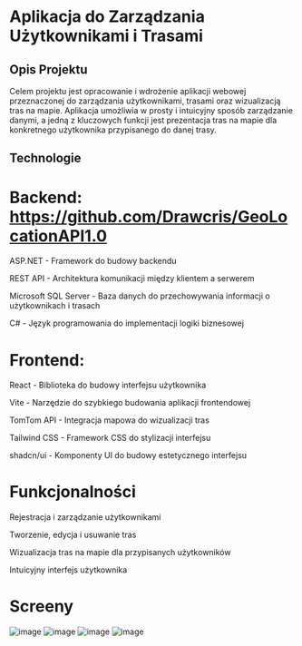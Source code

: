 # Aplikacja do Zarządzania Użytkownikami i Trasami

## Opis Projektu

Celem projektu jest opracowanie i wdrożenie aplikacji webowej przeznaczonej do zarządzania użytkownikami, trasami oraz wizualizacją tras na mapie. Aplikacja umożliwia w prosty i intuicyjny sposób zarządzanie danymi, a jedną z kluczowych funkcji jest prezentacja tras na mapie dla konkretnego użytkownika przypisanego do danej trasy.

## Technologie

# Backend:  https://github.com/Drawcris/GeoLocationAPI1.0

ASP.NET - Framework do budowy backendu

REST API - Architektura komunikacji między klientem a serwerem

Microsoft SQL Server - Baza danych do przechowywania informacji o użytkownikach i trasach

C# - Język programowania do implementacji logiki biznesowej

# Frontend:

React - Biblioteka do budowy interfejsu użytkownika

Vite - Narzędzie do szybkiego budowania aplikacji frontendowej

TomTom API - Integracja mapowa do wizualizacji tras

Tailwind CSS - Framework CSS do stylizacji interfejsu

shadcn/ui - Komponenty UI do budowy estetycznego interfejsu

# Funkcjonalności

Rejestracja i zarządzanie użytkownikami

Tworzenie, edycja i usuwanie tras

Wizualizacja tras na mapie dla przypisanych użytkowników

Intuicyjny interfejs użytkownika

# Screeny 

![image](https://github.com/user-attachments/assets/cc84513a-15af-45f8-b4e4-abc96ca85dcc)
![image](https://github.com/user-attachments/assets/2d788cf1-fa4a-4981-b0a3-f679fb81d066)
![image](https://github.com/user-attachments/assets/e16dd016-5237-433c-81ae-44c80a2ed960)
![image](https://github.com/user-attachments/assets/18589255-da9d-47ad-80df-d41d271619fc)






